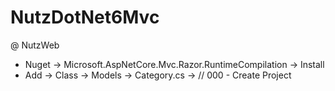# NutzDotNet6Mvc

@ NutzWeb

- Nuget -> Microsoft.AspNetCore.Mvc.Razor.RuntimeCompilation -> Install
- Add -> Class -> Models -> Category.cs -> // 000 - Create Project
